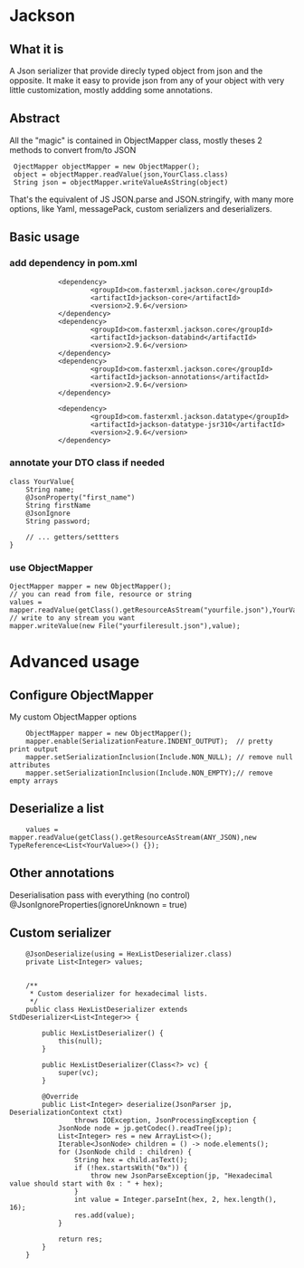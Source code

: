 Jackson
=======

What it is
----------
A Json serializer that provide direcly typed object from json and the opposite.
It make it easy to provide json from any of your object with very little customization, mostly addding some annotations.


Abstract
--------

All the "magic" is contained in ObjectMapper class, mostly theses 2 methods to convert from/to JSON

     OjectMapper objectMapper = new ObjectMapper();
     object = objectMapper.readValue(json,YourClass.class)
     String json = objectMapper.writeValueAsString(object)

That's the equivalent of JS JSON.parse and JSON.stringify, with many more options, like Yaml, messagePack, custom serializers and deserializers.

Basic usage
-----------
### add dependency in pom.xml
                <dependency>
                        <groupId>com.fasterxml.jackson.core</groupId>
                        <artifactId>jackson-core</artifactId>
                        <version>2.9.6</version>
                </dependency>
                <dependency>
                        <groupId>com.fasterxml.jackson.core</groupId>
                        <artifactId>jackson-databind</artifactId>
                        <version>2.9.6</version>
                </dependency>
                <dependency>
                        <groupId>com.fasterxml.jackson.core</groupId>
                        <artifactId>jackson-annotations</artifactId>
                        <version>2.9.6</version>
                </dependency>

                <dependency>
                        <groupId>com.fasterxml.jackson.datatype</groupId>
                        <artifactId>jackson-datatype-jsr310</artifactId>
                        <version>2.9.6</version>
                </dependency>

### annotate your DTO class if needed

    class YourValue{
    	String name;
    	@JsonProperty("first_name")
    	String firstName
    	@JsonIgnore
    	String password;
    	
    	// ... getters/settters
    }
                
### use ObjectMapper

    OjectMapper mapper = new ObjectMapper();
    // you can read from file, resource or string
    values = mapper.readValue(getClass().getResourceAsStream("yourfile.json"),YourValue.class);
    // write to any stream you want
    mapper.writeValue(new File("yourfileresult.json"),value);

Advanced usage
==============
Configure ObjectMapper
----------------------
My custom ObjectMapper options

		ObjectMapper mapper = new ObjectMapper();
		mapper.enable(SerializationFeature.INDENT_OUTPUT);  // pretty print output
		mapper.setSerializationInclusion(Include.NON_NULL); // remove null attributes
		mapper.setSerializationInclusion(Include.NON_EMPTY);// remove empty arrays




Deserialize a list
------------------

		values = mapper.readValue(getClass().getResourceAsStream(ANY_JSON),new TypeReference<List<YourValue>>() {});

Other annotations
-----------------
Deserialisation pass with everything (no control)
@JsonIgnoreProperties(ignoreUnknown = true)


Custom serializer
------------------
        
        @JsonDeserialize(using = HexListDeserializer.class)
        private List<Integer> values;


		/**
		 * Custom deserializer for hexadecimal lists. 
		 */
		public class HexListDeserializer extends StdDeserializer<List<Integer>> {
		
			public HexListDeserializer() {
				this(null);
			}
		
			public HexListDeserializer(Class<?> vc) {
				super(vc);
			}
		
			@Override
			public List<Integer> deserialize(JsonParser jp, DeserializationContext ctxt)
			        throws IOException, JsonProcessingException {
				JsonNode node = jp.getCodec().readTree(jp);
				List<Integer> res = new ArrayList<>();
				Iterable<JsonNode> children = () -> node.elements();
				for (JsonNode child : children) {
					String hex = child.asText();
					if (!hex.startsWith("0x")) {
						throw new JsonParseException(jp, "Hexadecimal value should start with 0x : " + hex);
					}
					int value = Integer.parseInt(hex, 2, hex.length(), 16);
					res.add(value);
				}
		
				return res;
			}
		}